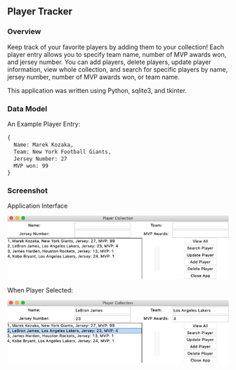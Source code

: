 ## Player Tracker

### Overview

Keep track of your favorite players by adding them to your collection! Each player entry allows you to specify team name, number of MVP awards won, 
and jersey number. You can add players, delete players, update player information, view whole collection, and search for specific players by name, jersey number, number of MVP awards won, or team name. 

This application was written using Python, sqlite3, and tkinter.

### Data Model

An Example Player Entry:

```
{
  Name: Marek Kozaka,
  Team: New York Football Giants,
  Jersey Number: 27
  MVP won: 99
}
```

### Screenshot

Application Interface

![Alt text](https://github.com/MarekKoz/Player-Tracker/blob/master/documentation/basic.png "Main Screen")



When Player Selected:

![Alt text](https://github.com/MarekKoz/Player-Tracker/blob/master/documentation/playerSelected.png "Select Player")

